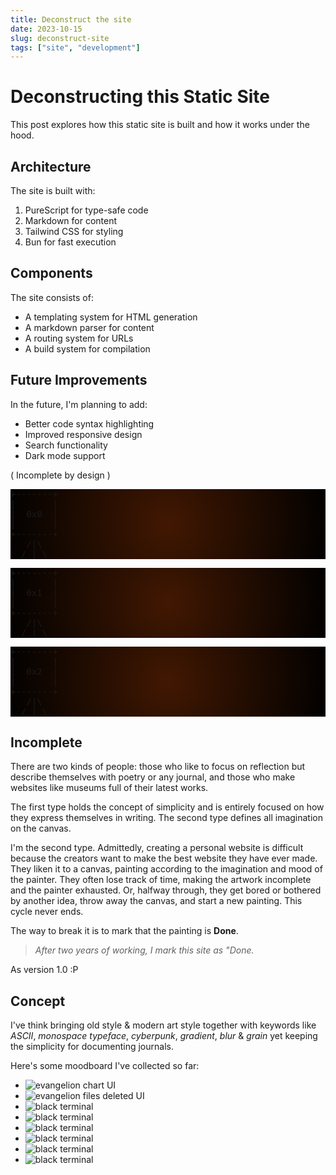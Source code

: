 ```yaml
---
title: Deconstruct the site
date: 2023-10-15
slug: deconstruct-site
tags: ["site", "development"]
---
```


# Deconstructing this Static Site

This post explores how this static site is built and how it works under the hood.

## Architecture

The site is built with:

1. PureScript for type-safe code
2. Markdown for content
3. Tailwind CSS for styling
4. Bun for fast execution

## Components

The site consists of:

- A templating system for HTML generation
- A markdown parser for content
- A routing system for URLs
- A build system for compilation

## Future Improvements

In the future, I'm planning to add:

- Better code syntax highlighting
- Improved responsive design
- Search functionality
- Dark mode support

<p class="text-center italic">( Incomplete by design )</p>
<div class="bg-orange-600 flex flex-row items-center w-full h-[500px] justify-around flex-wrap">
<pre class="transition duration-300 ease-out hover:scale-90 select-none cursor-pointer subpixel-antialiased" style="background: radial-gradient(circle at 50% 50%,#421802, #020100);">
+-------+
|       |
|  0x0  |
|       |
+-------+
   /|\
  / | \
</pre>
<pre class="transition duration-300 ease-out hover:scale-90 select-none cursor-pointer subpixel-antialiased" style="background: radial-gradient(circle at 50% 50%,#421802, #020100);">
+-------+
|       |
|  0x1  |
|       |
+-------+
   /|\
  / | \
</pre>
<pre class="transition duration-300 ease-out hover:scale-90 select-none cursor-pointer subpixel-antialiased" style="background: radial-gradient(circle at 50% 50%,#421802, #020100);">
+-------+
|       |
|  0x2  |
|       |
+-------+
   /|\
  / | \
</pre>
</div>

## Incomplete

There are two kinds of people: those who like to focus on reflection but describe themselves with poetry or any journal, and those who make websites like museums full of their latest works.

The first type holds the concept of simplicity and is entirely focused on how they express themselves in writing. The second type defines all imagination on the canvas.

I'm the second type. Admittedly, creating a personal website is difficult because the creators want to make the best website they have ever made. They liken it to a canvas, painting according to the imagination and mood of the painter. They often lose track of time, making the artwork incomplete and the painter exhausted. Or, halfway through, they get bored or bothered by another idea, throw away the canvas, and start a new painting. This cycle never ends.

<p class="text-neutral-500 text-sm w-[220px] h-0 xl:w-auto xl:h-auto xl:translate-x-0 xl:translate-y-0 translate-x-[42rem] translate-y-[-12rem]">
The way to break it is to mark that the painting is <b>Done</b>.
</p>

> *After two years of working, I mark this site as "Done.*

<p class="text-neutral-500 text-sm w-[220px] h-0 xl:w-auto xl:h-auto xl:translate-x-0 xl:translate-y-0 translate-x-[42rem] translate-y-[-3rem]">
As version 1.0 :P
</p>

## Concept

I've think bringing old style & modern art style together with keywords like *ASCII*, *monospace typeface*, *cyberpunk*, *gradient*, *blur* & *grain* 
yet keeping the simplicity for documenting journals.

Here's some moodboard I've collected so far:

<ul class="p-0 grid grid-cols-4 gap-4">
  <li class="p-0 m-0 cursor-pointer group">
    <img class="object-cover m-0 transition ease-out duration-100 group-hover:scale-110 group-hover:shadow-xl group-hover:shadow-orange-600/20 rounded-md min-w-full max-h-full align-bottom" src="/assets/images/deconstruct-site/terminal-1.gif" alt="evangelion chart UI" loading="lazy">
  </li>
  <li class="p-0 m-0 cursor-pointer group">
    <img class="object-cover m-0 transition ease-out duration-100 group-hover:scale-110 group-hover:shadow-xl group-hover:shadow-orange-600/20 rounded-md min-w-full max-h-full align-bottom" src="/assets/images/deconstruct-site/terminal-2.gif" alt="evangelion files deleted UI" loading="lazy">
  </li>
  <li class="p-0 m-0 cursor-pointer group">
    <img class="object-cover m-0 transition ease-out duration-100 group-hover:scale-110 group-hover:shadow-xl group-hover:shadow-orange-600/20 rounded-md min-w-full max-h-full align-bottom" src="/assets/images/deconstruct-site/ascii.jpg" alt="black terminal" loading="lazy">
  </li>
  <li class="p-0 m-0 cursor-pointer group">
    <img class="object-cover m-0 transition ease-out duration-100 group-hover:scale-110 group-hover:shadow-xl group-hover:shadow-orange-600/20 rounded-md min-w-full max-h-full align-bottom" src="/assets/images/deconstruct-site/moodboard-4.jpg" alt="black terminal" loading="lazy">
  </li>
  <li class="p-0 m-0 cursor-pointer group">
    <img class="object-cover m-0 transition ease-out duration-100 group-hover:scale-110 group-hover:shadow-xl group-hover:shadow-orange-600/20 rounded-md min-w-full max-h-full align-bottom" src="/assets/images/deconstruct-site/moodboard-2.jpg" alt="black terminal" loading="lazy">
  </li>
  <li class="p-0 m-0 cursor-pointer group">
    <img class="object-cover m-0 transition ease-out duration-100 group-hover:scale-110 group-hover:shadow-xl group-hover:shadow-orange-600/20 rounded-md min-w-full max-h-full align-bottom" src="/assets/images/deconstruct-site/moodboard-3.jpg" alt="black terminal" loading="lazy">
  </li>
  <li class="p-0 m-0 cursor-pointer group">
    <img class="object-cover m-0 transition ease-out duration-100 group-hover:scale-110 group-hover:shadow-xl group-hover:shadow-orange-600/20 rounded-md min-w-full max-h-full align-bottom" src="/assets/images/deconstruct-site/moodboard-5.gif" alt="black terminal" loading="lazy">
  </li>
  <li class="p-0 m-0 cursor-pointer group">
    <img class="object-cover m-0 transition ease-out duration-100 group-hover:scale-110 group-hover:shadow-xl group-hover:shadow-orange-600/20 rounded-md min-w-full max-h-full align-bottom" src="/assets/images/deconstruct-site/moodboard-6.gif" alt="black terminal" loading="lazy">
  </li>
</ul>
